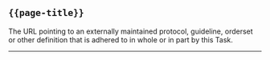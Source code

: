 ## <code>{{page-title}}</code>

The URL pointing to an externally maintained protocol, guideline, orderset or other definition that is adhered to in whole or in part by this Task.

---
